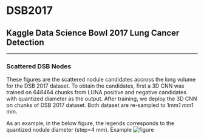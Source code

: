# DSB2017

## Kaggle Data Science Bowl 2017 Lung Cancer Detection



---------------------

### Scattered DSB Nodes

These figures are the scattered nodule candidates accross the long volume for the DSB 2017 dataset. 
To obtain the candidates, first a 3D CNN was trained on 64*64*64 chunks from LUNA positive and negative candidates with 
quantized diameter as the output. After training, we deploy the 3D CNN on chunks of DSB 2017 dataset. 
Both dataset are re-sampled to 1mm*1 mm*1 mm. 


As an example, in the below figure, the legends corresponds to the quantized nodule diameter (step=4 mm).
Example ![figure](https://github.com/mravendi/DSB2017/blob/master/figs/90d6324d7006a3d142ee1884279dcf9b.jpg)
